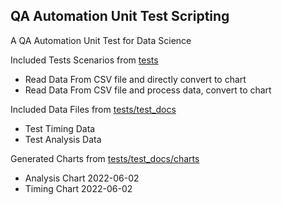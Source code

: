 ﻿## QA Automation Unit Test Scripting
 <p>A QA Automation Unit Test for Data Science</p>
 <p>Included Tests Scenarios from <a href="https://github.com/Berkantyuks/QA-Automation-Unit-Test-Scripting/tree/main/tests">tests</a></p>
 
 <ul>
  <li>Read Data From CSV file and directly convert to chart</li>
  <li>Read Data From CSV file and process data, convert to chart</li>
 </ul>
 
 <p>Included Data Files from <a href="https://github.com/Berkantyuks/QA-Automation-Unit-Test-Scripting/tree/main/tests/test_docs">tests/test_docs</a></p>
 <ul>
  <li>Test Timing Data</li>
  <li>Test Analysis Data</li>
 </ul>
 
 <p>Generated Charts from <a href="https://github.com/Berkantyuks/QA-Automation-Unit-Test-Scripting/tree/main/tests/test_docs">tests/test_docs/charts</a></p>
 <ul>
  <li>Analysis Chart 2022-06-02</li>
  <li>Timing Chart 2022-06-02</li>
 </ul>
